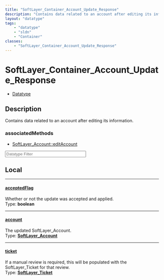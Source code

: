 ```yaml
---
title: "SoftLayer_Container_Account_Update_Response"
description: "Contains data related to an account after editing its information."
layout: "datatype"
tags:
    - "datatype"
    - "sldn"
    - "Container"
classes:
    - "SoftLayer_Container_Account_Update_Response"
---
```


# SoftLayer_Container_Account_Update_Response
<div id='service-datatype'>
    <ul id='sldn-reference-tabs'>
        <li id='datatype'> <a href='/reference/datatypes/SoftLayer_Container_Account_Update_Response' >Datatype</a></li>
    </ul>
</div>

## Description 


Contains data related to an account after editing its information. 


### associatedMethods

*  [SoftLayer_Account::editAccount](/reference/services/SoftLayer_Account/editAccount )





<!-- Filer BEGIN -->
<div class="view-filters">
        <div class="clearfix">
            <div class="search-input-box">
                <input placeholder="Datatype Filter" onkeyup="titleSearch(inputId='prop-input', divId='properties', elementClass='prop-row')" 
                    type="text" id="prop-input" value="" size="30" maxlength="128" class="form-text">
            </div>
        </div>
</div>
<!-- Filer END -->

<div id="properties" class="content">
<div id="localProperties" class="prop-content" >

## Local
<div class="prop-row">

-----
[acceptedFlag]: #acceptedflag
#### [acceptedFlag]
Whether or not the update was accepted and applied.  
<span class="type-label">Type: </span>**boolean**  



</div>
<div class="prop-row">

-----
[account]: #account
#### [account]
The updated SoftLayer_Account.  
<span class="type-label">Type: </span>**<a href='/reference/datatypes/SoftLayer_Account'>SoftLayer_Account </a>**  



</div>
<div class="prop-row">

-----
[ticket]: #ticket
#### [ticket]
If a manual review is required, this will be populated with the SoftLayer_Ticket for that review.  
<span class="type-label">Type: </span>**<a href='/reference/datatypes/SoftLayer_Ticket'>SoftLayer_Ticket </a>**  



</div>
</div>
<!-- LOCAL PROPERTY END -->

</div>


